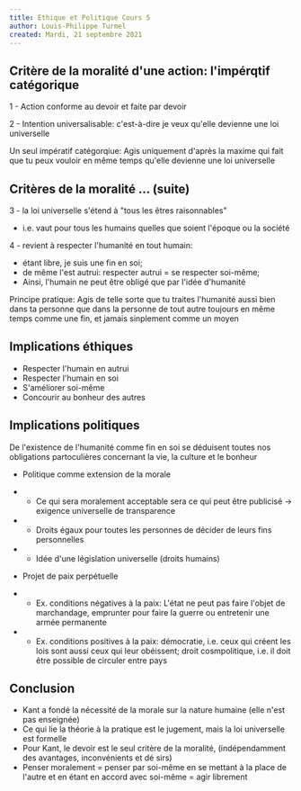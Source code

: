 ```yaml
---
title: Ethique et Politique Cours 5
author: Louis-Philippe Turmel
created: Mardi, 21 septembre 2021
---
```


## Critère de la moralité d'une action: l'impérqtif catégorique

1 - Action conforme au devoir et faite par devoir

2 - Intention universalisable: c'est-à-dire je veux qu'elle devienne une loi universelle

Un seul impératif catégorqiue: Agis uniquement d'après la maxime qui fait que tu peux vouloir en même temps qu'elle devienne une loi universelle

## Critères de la moralité ... (suite)

3 - la loi universelle s'étend à "tous les êtres raisonnables"

-   i.e. vaut pour tous les humains quelles que soient l'époque ou la société

4 - revient à respecter l'humanité en tout humain:

-   étant libre, je suis une fin en soi;
-   de même l'est autrui: respecter autrui = se respecter soi-même;
-   Ainsi, l'humain ne peut être obligé que par l'idée d'humanité

Principe pratique: Agis de telle sorte que tu traites l'humanité aussi bien dans ta personne que dans la personne de tout autre toujours en même temps comme une fin, et jamais sinplement comme un moyen

## Implications éthiques

-   Respecter l'humain en autrui
-   Respecter l'humain en soi
-   S'améliorer soi-même
-   Concourir au bonheur des autres

## Implications politiques

De l'existence de l'humanité comme fin en soi se déduisent toutes nos obligations partoculières concernant la vie, la culture et le bonheur

-   Politique comme extension de la morale
-   -   Ce qui sera moralement acceptable sera ce qui peut être publicisé -> exigence universelle de transparence
-   -   Droits égaux pour toutes les personnes de décider de leurs fins personnelles
-   -   Idée d'une législation universelle (droits humains)

-   Projet de paix perpétuelle

-   -   Ex. conditions négatives à la paix: L'état ne peut pas faire l'objet de marchandage, emprunter pour faire la guerre ou entretenir une armée permanente
-   -   Ex. conditions positives à la paix: démocratie, i.e. ceux qui créent les lois sont aussi ceux qui leur obéissent; droit cosmpolitique, i.e. il doit être possible de circuler entre pays

## Conclusion

-   Kant a fondé la nécessité de la morale sur la nature humaine (elle n'est pas enseignée)
-   Ce qui lie la théorie à la pratique est le jugement, mais la loi universelle est formelle
-   Pour Kant, le devoir est le seul critère de la moralité,
    (indépendamment des avantages, inconvénients et dé sirs)
-   Penser moralement = penser par soi-même en se mettant à la place de l'autre et en étant en accord avec soi-même = agir librement
